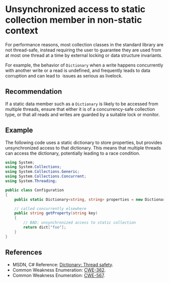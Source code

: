 # Unsynchronized access to static collection member in non-static context
For performance reasons, most collection classes in the standard library are not thread-safe, instead requiring the user to guarantee they are used from at most one thread at a time by external locking or data structure invariants.

For example, the behavior of `Dictionary` when a write happens concurrently with another write or a read is undefined, and frequently leads to data corruption and can lead to ​ issues as serious as livelock.


## Recommendation
If a static data member such as a `Dictionary` is likely to be accessed from multiple threads, ensure that either it is of a concurrency-safe collection type, or that all reads and writes are guarded by a suitable lock or monitor.


## Example
The following code uses a static dictionary to store properties, but provides unsynchronized access to that dictionary. This means that multiple threads can access the dictionary, potentially leading to a race condition.


```csharp
using System;
using System.Collections;
using System.Collections.Generic;
using System.Collections.Concurrent;
using System.Threading;

public class Configuration
{
    public static Dictionary<string, string> properties = new Dictionary<string, string>();

    // called concurrently elsewhere
    public string getProperty(string key)
    {
        // BAD: unsynchronized access to static collection
        return dict["foo"];
    }
}

```

## References
* MSDN, C\# Reference: [Dictionary: Thread safety](https://msdn.microsoft.com/en-us/library/xfhwa508.aspx#Anchor_10).
* Common Weakness Enumeration: [CWE-362](https://cwe.mitre.org/data/definitions/362.html).
* Common Weakness Enumeration: [CWE-567](https://cwe.mitre.org/data/definitions/567.html).
